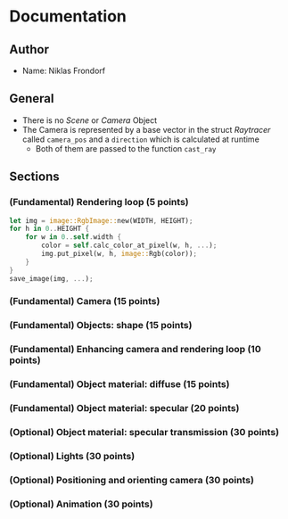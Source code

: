 # Documentation

## Author

- Name: Niklas Frondorf

## General

- There is no *Scene* or *Camera* Object
- The Camera is represented by a base vector in the struct *Raytracer* called `camera_pos` and a `direction` which is calculated at runtime 
  - Both of them are passed to the function `cast_ray`

## Sections

### (Fundamental) Rendering loop (5 points)
```rust
let img = image::RgbImage::new(WIDTH, HEIGHT);
for h in 0..HEIGHT {
    for w in 0..self.width {
        color = self.calc_color_at_pixel(w, h, ...);
        img.put_pixel(w, h, image::Rgb(color));
    }
} 
save_image(img, ...);
```

### (Fundamental) Camera (15 points)
### (Fundamental) Objects: shape (15 points)
### (Fundamental) Enhancing camera and rendering loop (10 points)
### (Fundamental) Object material: diffuse (15 points)
### (Fundamental) Object material: specular (20 points)
### (Optional) Object material: specular transmission (30 points)
### (Optional) Lights (30 points)
### (Optional) Positioning and orienting camera (30 points)
### (Optional) Animation (30 points)
